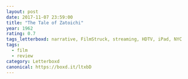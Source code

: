 ```yaml
---
layout: post 
date: 2017-11-07 23:59:00
title: "The Tale of Zatoichi"
year: 1962
rating: 0.7
tags_letterboxd: narrative, FilmStruck, streaming, HDTV, iPad, NYC
tags:
  - film
  - review
category: Letterboxd
canonical: https://boxd.it/ltxbD
---
```

